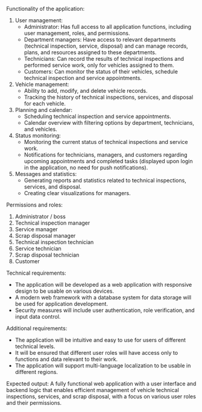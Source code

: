 Functionality of the application:
1. User management:
   - Administrator: Has full access to all application functions, including user management, roles, and permissions.
   - Department managers: Have access to relevant departments (technical inspection, service, disposal) and can manage records, plans, and resources assigned to these departments.
   - Technicians: Can record the results of technical inspections and performed service work, only for vehicles assigned to them.
   - Customers: Can monitor the status of their vehicles, schedule technical inspection and service appointments.
2. Vehicle management:
   - Ability to add, modify, and delete vehicle records.
   - Tracking the history of technical inspections, services, and disposal for each vehicle.
3. Planning and calendar:
   - Scheduling technical inspection and service appointments.
   - Calendar overview with filtering options by department, technicians, and vehicles.
4. Status monitoring:
   - Monitoring the current status of technical inspections and service work.
   - Notifications for technicians, managers, and customers regarding upcoming appointments and completed tasks (displayed upon login in the application, no need for push notifications).
5. Messages and statistics:
   - Generating reports and statistics related to technical inspections, services, and disposal.
   - Creating clear visualizations for managers.

Permissions and roles:
1. Administrator / boss
2. Technical inspection manager
3. Service manager
4. Scrap disposal manager
5. Technical inspection technician
6. Service technician
7. Scrap disposal technician
8. Customer

Technical requirements:
- The application will be developed as a web application with responsive design to be usable on various devices.
- A modern web framework with a database system for data storage will be used for application development.
- Security measures will include user authentication, role verification, and input data control.

Additional requirements:
- The application will be intuitive and easy to use for users of different technical levels.
- It will be ensured that different user roles will have access only to functions and data relevant to their work.
- The application will support multi-language localization to be usable in different regions.

Expected output: A fully functional web application with a user interface and backend logic that enables efficient management of vehicle technical inspections, services, and scrap disposal, with a focus on various user roles and their permissions.
